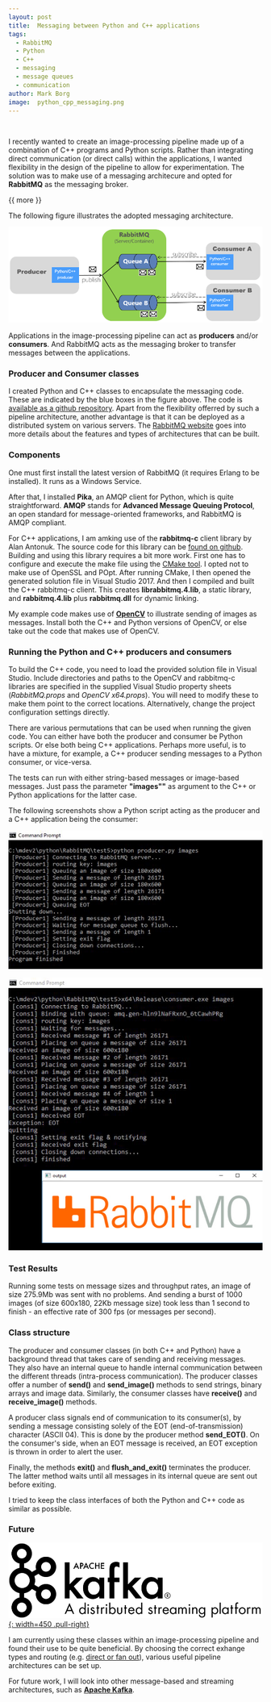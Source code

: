 ```yaml
---
layout: post
title:  Messaging between Python and C++ applications
tags:   
  - RabbitMQ
  - Python
  - C++
  - messaging
  - message queues
  - communication
author: Mark Borg
image:  python_cpp_messaging.png
---
```


&nbsp;

I recently wanted to create an image-processing pipeline made up of a combination of C++ programs and Python scripts.
Rather than integrating direct communication (or direct calls) within the applications, I wanted flexibility in the design of the pipeline to allow for experimentation.
The solution was to make use of a messaging architecure and opted for **RabbitMQ** as the messaging broker.

{{ more }}

The following figure illustrates the adopted messaging architecture.

![messaging architecture](/img/posts/rabbit_mq_architecture.png)

Applications in the image-processing pipeline can act as **producers** and/or **consumers**. And RabbitMQ acts as the messaging broker to transfer messages between the applications.


### Producer and Consumer classes

I created Python and C++ classes to encapsulate the messaging code. These are indicated by the blue boxes in the figure above. The code is [available as a github repository](https://github.com/mark-borg/python_cpp_messaging).
Apart from the flexibility offerred by such a pipeline architecture, another advantage is that it can be deployed as a distributed system on various servers. The [RabbitMQ website](https://www.rabbitmq.com/tutorials/amqp-concepts.html) goes into more details about the features and types of architectures that can be built.


### Components

One must first install the latest version of RabbitMQ (it requires Erlang to be installed). It runs as a Windows Service.

After that, I installed **Pika**, an AMQP client for Python, which is quite straightforward. **AMQP** stands for **Advanced Message Queuing Protocol**, an open standard for message-oriented frameworks, and RabbitMQ is AMQP compliant.

For C++ applications, I am amking use of the **rabbitmq-c** client library by Alan Antonuk. The source code for this library can be [found on github](https://github.com/alanxz/rabbitmq-c). Building and using this library requires a bit more work. First one has to configure and execute the make file using the [CMake tool](https://cmake.org/
).
I opted not to make use of OpenSSL and POpt. 
After running CMake, I then opened the generated solution file in Visual Studio 2017. And then I compiled and built the C++ rabbitmq-c client. This creates **librabbitmq.4.lib**, a static library, and **rabbitmq.4.lib** plus **rabbitmq.dll** for dynamic linking.

My example code makes use of **[OpenCV](https://opencv.org/)** to illustrate sending of images as messages. Install both the C++ and Python versions of OpenCV, or else take out the code that makes use of OpenCV.


### Running the Python and C++ producers and consumers

To build the C++ code, you need to load the provided solution file in Visual Studio. Include directories and paths to the OpenCV and rabbitmq-c libraries are specified in the supplied Visual Studio property sheets (*RabbitMQ.props* and *OpenCV x64.props*). You will need to modify these to make them point to the correct locations. Alternatively, change the project configuration settings directly.

There are various permutations that can be used when running the given code. You can either have both the producer and consumer be Python scripts. Or else both being C++ applications. Perhaps more useful, is to have a mixture, for example, a C++ producer sending messages to a Python consumer, or vice-versa.

The tests can run with either string-based messages or image-based messages. Just pass the parameter **"images""** as argument to the C++ or Python applications for the latter case.

The following screenshots show a Python script acting as the producer and a C++ application being the consumer:

![Python producer](/img/posts/python_producer.jpg)

![C++ consumer](/img/posts/cpp_consumer.jpg)


### Test Results

Running some tests on message sizes and throughput rates, an image of size 275.9Mb was sent with no problems. And sending a burst of 1000 images (of size 600x180, 22Kb message size) took less than 1 second to finish - an effective rate of 300 fps (or messages per second).


### Class structure

The producer and consumer classes (in both C++ and Python) have a background thread that takes care of sending and receiving messages. They also have an internal queue to handle internal communication between the different threads (intra-process communication). 
The producer classes offer a number of **send()** and **send_image()** methods to send strings, binary arrays and image data. Similarly, the consumer classes have **receive()** and **receive_image()** methods.

A producer class signals end of communication to its consumer(s), by sending a message consisting solely of the EOT (end-of-transmission) character (ASCII 04). This is done by the producer method **send_EOT()**. On the consumer's side, when an EOT message is received, an EOT exception is thrown in order to alert the user.

Finally, the methods **exit()** and **flush_and_exit()** terminates the producer. The latter method waits until all messages in its internal queue are sent out before exiting.

I tried to keep the class interfaces of both the Python and C++ code as similar as possible.


### Future

[![Kafka for the future](/img/posts/kafka.png){: width=450 .pull-right}](https://kafka.apache.org/)

I am currently using these classes within an image-processing pipeline and found their use to be quite beneficial. By choosing the correct exhange types and routing (e.g. [direct or fan out](https://www.rabbitmq.com/tutorials/tutorial-four-python.html)), various useful pipeline architectures can be set up.

For future work, I will look into other message-based and streaming architectures, such as **[Apache Kafka](https://kafka.apache.org/)**.


